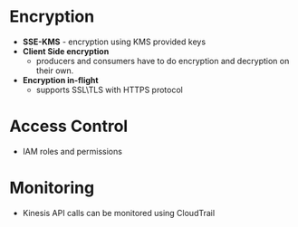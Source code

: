 
# Encryption

 - **SSE-KMS** - encryption using KMS provided keys
 - **Client Side encryption**
	 - producers and consumers have to do encryption and decryption on their own.
- **Encryption in-flight**
	- supports SSL\TLS with HTTPS protocol

# Access Control

- IAM roles and permissions 

# Monitoring

- Kinesis API calls can be monitored using CloudTrail
